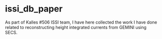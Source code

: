 # issi_db_paper
As part of Kalles #506 ISSI team, I have here collected the work I have done related to reconstructing height integrated currents from GEMINI using SECS.  